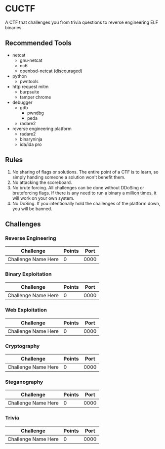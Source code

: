 # CUCTF

A CTF that challenges you from trivia questions to reverse engineering ELF binaries.

## Recommended Tools

* netcat
	* gnu-netcat
	* nc6
	* openbsd-netcat (discouraged)
* python
	* pwntools
* http request mitm
	* burpsuite
	* tamper chrome
* debugger
	* gdb
		* pwndbg
		* peda
	* radare2
* reverse engineering platform
	* radare2
	* binaryninja
	* ida/ida pro

## Rules

1. No sharing of flags or solutions. The entire point of a CTF is to learn, so simply handing someone a solution won't benefit them.
2. No attacking the scoreboard.
3. No brute forcing. All challenges can be done without DDoSing or bruteforcing flags. If there is any need to run a binary a million times, it will work on your own system. 
4. No DoSing. If you intentionally hold the challenges of the platform down, you will be banned.

## Challenges

### Reverse Engineering

| Challenge           | Points | Port |
| --------------------| ------ | ---- |
| Challenge Name Here | 0      | 0000 |

### Binary Exploitation

| Challenge           | Points | Port |
| --------------------| ------ | ---- |
| Challenge Name Here | 0      | 0000 |

### Web Exploitation

| Challenge           | Points | Port |
| --------------------| ------ | ---- |
| Challenge Name Here | 0      | 0000 |

### Cryptography

| Challenge           | Points | Port |
| --------------------| ------ | ---- |
| Challenge Name Here | 0      | 0000 |

### Steganography

| Challenge           | Points | Port |
| --------------------| ------ | ---- |
| Challenge Name Here | 0      | 0000 |

### Trivia

| Challenge           | Points | Port |
| --------------------| ------ | ---- |
| Challenge Name Here | 0      | 0000 |
